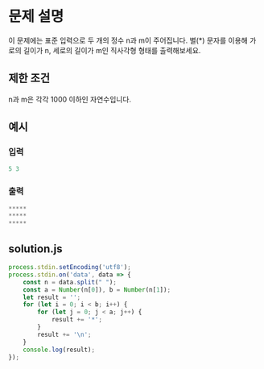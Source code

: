 # 문제 설명
이 문제에는 표준 입력으로 두 개의 정수 n과 m이 주어집니다.
별(*) 문자를 이용해 가로의 길이가 n, 세로의 길이가 m인 직사각형 형태를 출력해보세요.

## 제한 조건
n과 m은 각각 1000 이하인 자연수입니다.

## 예시
### 입력
```javascript
5 3
```

### 출력
```javascript
*****
*****
*****
```

## solution.js
```javascript
process.stdin.setEncoding('utf8');
process.stdin.on('data', data => {
    const n = data.split(" ");
    const a = Number(n[0]), b = Number(n[1]);
    let result = '';
    for (let i = 0; i < b; i++) {
        for (let j = 0; j < a; j++) {
            result += '*';
        }
        result += '\n';
    }
    console.log(result);
});
```
